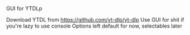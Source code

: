 GUI for YTDLp

Download YTDL from https://github.com/yt-dlp/yt-dlp
Use GUI for shit if you're lazy to use console
Options left default for now, selectables later
